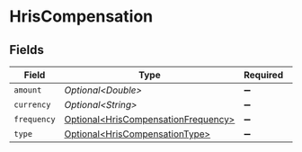 # HrisCompensation


## Fields

| Field                                                                                    | Type                                                                                     | Required                                                                                 | Description                                                                              |
| ---------------------------------------------------------------------------------------- | ---------------------------------------------------------------------------------------- | ---------------------------------------------------------------------------------------- | ---------------------------------------------------------------------------------------- |
| `amount`                                                                                 | *Optional\<Double>*                                                                      | :heavy_minus_sign:                                                                       | N/A                                                                                      |
| `currency`                                                                               | *Optional\<String>*                                                                      | :heavy_minus_sign:                                                                       | N/A                                                                                      |
| `frequency`                                                                              | [Optional\<HrisCompensationFrequency>](../../models/shared/HrisCompensationFrequency.md) | :heavy_minus_sign:                                                                       | N/A                                                                                      |
| `type`                                                                                   | [Optional\<HrisCompensationType>](../../models/shared/HrisCompensationType.md)           | :heavy_minus_sign:                                                                       | N/A                                                                                      |